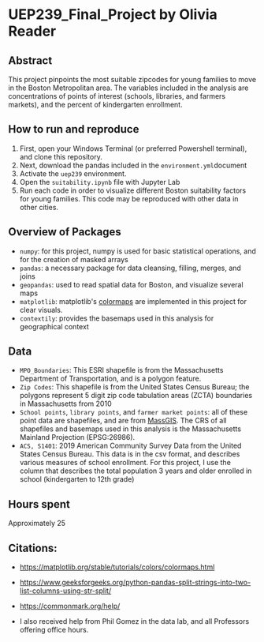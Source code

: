 # UEP239_Final_Project by Olivia Reader

## Abstract 

This project pinpoints the most suitable zipcodes for young families to move in the Boston Metropolitan area. The variables included in the analysis are concentrations of points of interest (schools, libraries, and farmers markets), and the percent of kindergarten enrollment.

## How to run and reproduce
  1) First, open your Windows Terminal (or preferred Powershell terminal), and clone this repository.
  2) Next, download the pandas included in the `environment.yml`document
  3) Activate the `uep239` environment.
  4) Open the `suitability.ipynb` file with Jupyter Lab
  6) Run each code in order to visualize different Boston suitability factors for young families. This code may be reproduced with other data in other cities. 

## Overview of Packages
  - `numpy`: for this project, numpy is used for basic statistical operations, and for the creation of masked arrays
  - `pandas`: a necessary package for data cleansing, filling, merges, and joins
  - `geopandas`: used to read spatial data for Boston, and visualize several maps
  - `matplotlib`: matplotlib's [colormaps](https://matplotlib.org/stable/tutorials/colors/colormaps.html) are implemented in this project for clear visuals. 
  - `contextily`: provides the basemaps used in this analysis for geographical context

## Data 
  - ```MPO_Boundaries```: This ESRI shapefile is from the Massachusetts Department of Transportation, and is a polygon feature.
  - ```Zip Codes```: This shapefile is from the United States Census Bureau; the polygons represent 5 digit zip code tabulation areas (ZCTA) boundaries in Massachusetts from 2010
  - ```School points```, ```library points```, and ```farmer market points```: all of these point data are shapefiles, and are from [MassGIS](https://www.mass.gov/orgs/massgis-bureau-of-geographic-information). The CRS of all shapefiles and basemaps used in this analysis is the Massachusetts Mainland Projection (EPSG:26986).
  - ```ACS, S1401```: 2019 American Community Survey Data from the United States Census Bureau. This data is in the csv format, and describes various measures of school enrollment. For this project, I use the column that describes the total population 3 years and older enrolled in school (kindergarten to 12th grade)


 ## Hours spent
 Approximately 25

## Citations: 
  - https://matplotlib.org/stable/tutorials/colors/colormaps.html
  - https://www.geeksforgeeks.org/python-pandas-split-strings-into-two-list-columns-using-str-split/
  - https://commonmark.org/help/
    
  - I also received help from Phil Gomez in the data lab, and all Professors offering office hours. 

